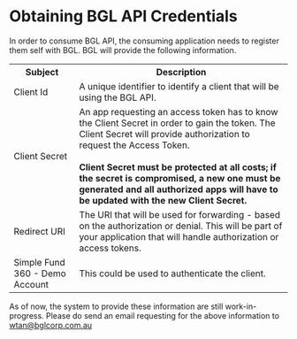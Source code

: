 # Obtaining BGL API Credentials

In order to consume BGL API, the consuming application needs to register them self with BGL.  BGL will provide the following information.

<table>
    <tr>
        <th>Subject</th>
        <th>Description</th>
    </tr>
    <tr>
        <td>Client Id</td>
        <td>A unique identifier to identify a client that will be using the BGL API.</td>
    </tr>
    <tr>
        <td>Client Secret</td>
        <td>An app requesting an access token has to know the Client Secret in order to gain the token. The Client Secret will provide authorization to request the Access Token.  <br><br> <strong>Client Secret must be protected at all costs; if the secret is compromised, a new one must be generated and all authorized apps will have to be updated with the new Client Secret.</strong></td>
    </tr>
    <tr>
        <td>Redirect URI</td>
        <td>The URI that will be used for forwarding - based on the authorization or denial. This will be part of your application that will handle authorization or access tokens.</td>
    </tr>
    <tr>
        <td>Simple Fund 360 - Demo Account</td>
        <td>This could be used to authenticate the client.</td>
    </tr>
</table>

As of now, the system to provide these information are still work-in-progress.  Please do send an email requesting for the above information to wtan@bglcorp.com.au
